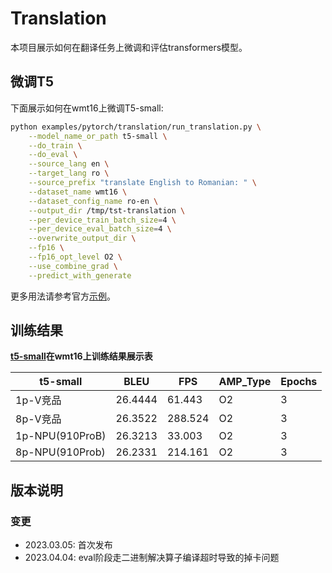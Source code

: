 # Translation

本项目展示如何在翻译任务上微调和评估transformers模型。

## 微调T5

下面展示如何在wmt16上微调T5-small:

```bash
python examples/pytorch/translation/run_translation.py \
    --model_name_or_path t5-small \
    --do_train \
    --do_eval \
    --source_lang en \
    --target_lang ro \
    --source_prefix "translate English to Romanian: " \
    --dataset_name wmt16 \
    --dataset_config_name ro-en \
    --output_dir /tmp/tst-translation \
    --per_device_train_batch_size=4 \
    --per_device_eval_batch_size=4 \
    --overwrite_output_dir \
    --fp16 \
    --fp16_opt_level O2 \
    --use_combine_grad \
    --predict_with_generate
```
更多用法请参考官方[示例](https://github.com/huggingface/transformers/examples/pytorch/translation)。

## 训练结果
**[t5-small](https://huggingface.co/t5-small)在wmt16上训练结果展示表**

| t5-small        | BLEU    | FPS     | AMP_Type | Epochs |
|-----------------|---------|---------|----------|--------|
| 1p-V竞品          | 26.4444 | 61.443  | O2       | 3      |
| 8p-V竞品          | 26.3522 | 288.524 | O2       | 3      |
| 1p-NPU(910ProB) | 26.3213 | 33.003  | O2       | 3      |
| 8p-NPU(910Prob) | 26.2331 | 214.161 | O2       | 3      |


## 版本说明
### 变更
- 2023.03.05: 首次发布
- 2023.04.04: eval阶段走二进制解决算子编译超时导致的掉卡问题
